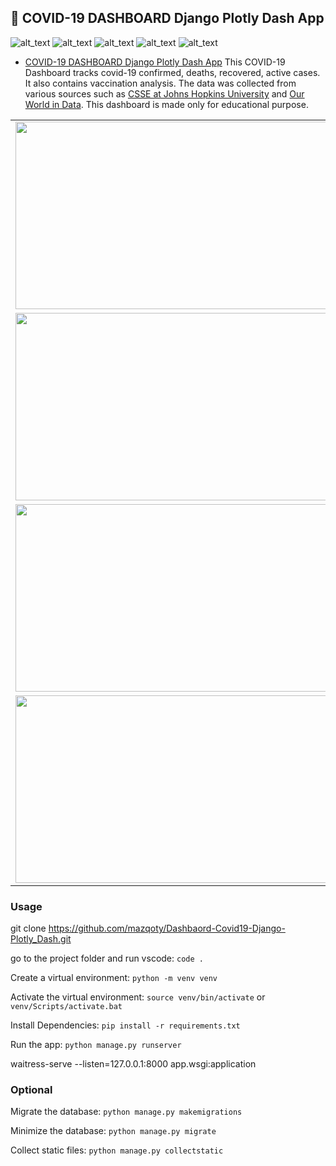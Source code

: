 ## :palm_tree: COVID-19 DASHBOARD Django Plotly Dash App

![_alt_text_](https://img.shields.io/badge/Jupyter-Notebook-F37626?style=for-the-badge&logo=Jupyter)
![_alt_text_](https://img.shields.io/badge/Python->3.5-3776AB?style=for-the-badge&logo=Python)
![_alt_text_](https://img.shields.io/badge/pandas-150458?style=for-the-badge&logo=pandas)
![_alt_text_](https://img.shields.io/badge/Plotly-3F4F75?style=for-the-badge&logo=Plotly)
![_alt_text_](https://img.shields.io/badge/Django-092E20?style=for-the-badge&logo=Django)

* [COVID-19 DASHBOARD Django Plotly Dash App](https://github.com/mazqoty/Dashbaord-Covid19-Django-Plotly_Dash)
  This COVID-19 Dashboard tracks covid-19 confirmed, deaths, recovered, active cases. It also contains vaccination analysis. The data was collected from various sources such as [CSSE at Johns Hopkins University](https://github.com/CSSEGISandData/COVID-19/tree/master/csse_covid_19_data/csse_covid_19_time_series) and [Our World in Data](https://github.com/owid/covid-19-data/tree/master/public/data/vaccinations). This dashboard is made only for educational purpose.

<table style="width:100%">
  
  <tr>
    <td><img src="https://i.imgur.com/PwV2BEO.png" width="800px" height=300px/></td>
  </tr>
  <tr>
    <td><img src="https://i.imgur.com/93Y0Rrv.png" width="800px" height=300px/></td>
  </tr>
  <tr>
    <td><img src="https://i.imgur.com/ZPPIB5C.png" width="800px" height=300px/></td>
  </tr>
  <tr>
    <td><img src="https://i.imgur.com/zQICMOE.gif" width="800px" height=300px/></td>
  </tr>
</table>

### Usage

git clone https://github.com/mazqoty/Dashbaord-Covid19-Django-Plotly_Dash.git

go to the project folder and run vscode: `code .`

Create a virtual environment: `python -m venv venv` 

Activate the virtual environment: `source venv/bin/activate` or `venv/Scripts/activate.bat` 

Install Dependencies: `pip install -r requirements.txt` 

Run the app: `python manage.py runserver`

waitress-serve --listen=127.0.0.1:8000 app.wsgi:application

### Optional

Migrate the database: `python manage.py makemigrations`

Minimize the database: `python manage.py migrate`

Collect static files: `python manage.py collectstatic` 

